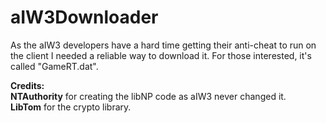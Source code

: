 aIW3Downloader
==============

As the aIW3 developers have a hard time getting their anti-cheat to run on the client I needed a reliable way to download it. For those interested, it's called "GameRT.dat".

<strong>Credits:</strong><br>
<strong>NTAuthority</strong> for creating the libNP code as aIW3 never changed it.<br>
<strong>LibTom</strong> for the crypto library.
